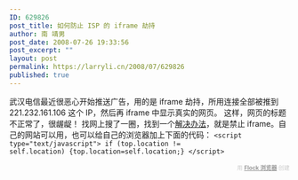 ```yaml
---
ID: 629826
post_title: 如何防止 ISP 的 iframe 劫持
author: 南 靖男
post_date: 2008-07-26 19:33:56
post_excerpt: ""
layout: post
permalink: https://larryli.cn/2008/07/629826
published: true
---
```

武汉电信最近很恶心开始推送广告，用的是 iframe 劫持，所用连接全部被推到 221.232.161.106 这个 IP，然后再 iframe 中显示真实的网页。
这样，网页的标题不正常了，很龌龊！
找网上搜了一圈，找到一个<a href="http://protocosmos.blogbus.com/logs/24890367.html">解决办法</a>，就是禁止 iframe。自己的网站可以用，也可以给自己的浏览器加上下面的代码：
<code>&lt;script type="text/javascript"&gt;
if (top.location != self.location) {top.location=self.location;}
&lt;/script&gt;</code>
<p class="flockcredit" style="text-align: right; color: #cccccc; font-size: x-small">用 <a href="http://www.flock.com/blogged-with-flock" style="color: #999999; font-weight: bold" target="_new" title="Flock Browser">Flock 浏览器</a> 创建</p>